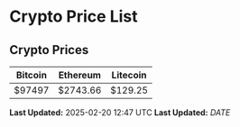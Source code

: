 # Crypto Price List

## Crypto Prices
| Bitcoin | Ethereum | Litecoin |
| ------- | -------- | -------- |
| $97497 | $2743.66 | $129.25 |
**Last Updated:** 2025-02-20 12:47 UTC
**Last Updated:** $DATE$
